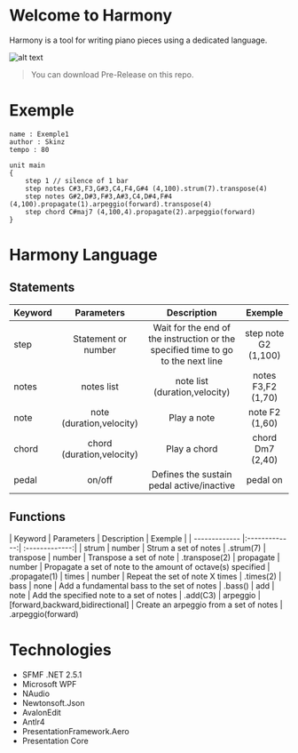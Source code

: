 # Welcome to Harmony

  Harmony is a tool for writing piano pieces using a dedicated language.

  ![alt text](https://i.imgur.com/Zd3DzsO.png)
    
  > You can download Pre-Release on this repo.
  
# Exemple

  ```
  name : Exemple1
  author : Skinz
  tempo : 80

  unit main
  {
	  step 1 // silence of 1 bar
	  step notes C#3,F3,G#3,C4,F4,G#4 (4,100).strum(7).transpose(4) 
	  step notes G#2,D#3,F#3,A#3,C4,D#4,F#4  (4,100).propagate(1).arpeggio(forward).transpose(4)
	  step chord C#maj7 (4,100,4).propagate(2).arpeggio(forward)
  }
  ```
# Harmony Language

## Statements

 | Keyword      | Parameters    | Description    | Exemple | 
| ------------- |:-------------:| :-------------:| :-------------:|
| step      | Statement or number |  Wait for the end of the instruction or the specified time to go to the next line | step note G2 (1,100)
| notes | notes list  | note list (duration,velocity) | notes F3,F2 (1,70)
| note | note (duration,velocity) | Play a note | note F2 (1,60)
| chord | chord (duration,velocity) | Play a chord | chord Dm7 (2,40)
| pedal | on/off | Defines the sustain pedal active/inactive | pedal on


## Functions

 | Keyword      | Parameters    | Description    | Exemple | 
| ------------- |:-------------:| :-------------:|
| strum      | number |  Strum a set of notes | .strum(7)
| transpose | number  | Transpose a set of note | .transpose(2)
| propagate | number | Propagate a set of note to the amount of octave(s) specified | .propagate(1)
| times | number | Repeat the set of note X times | .times(2)
| bass | none | Add a fundamental bass to the set of notes | .bass()
| add | note | Add the specified note to a set of notes | .add(C3)
| arpeggio | [forward,backward,bidirectional] | Create an arpeggio from a set of notes | .arpeggio(forward)

# Technologies

  * SFMF .NET 2.5.1
  * Microsoft WPF
  * NAudio
  * Newtonsoft.Json
  * AvalonEdit
  * Antlr4
  * PresentationFramework.Aero
  * Presentation Core